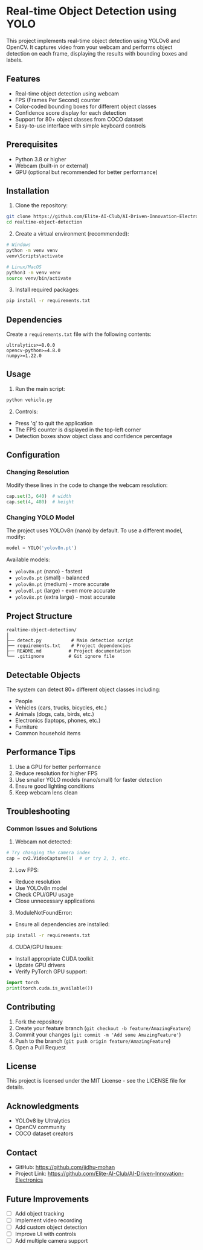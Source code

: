 # Real-time Object Detection using YOLO

This project implements real-time object detection using YOLOv8 and OpenCV. It captures video from your webcam and performs object detection on each frame, displaying the results with bounding boxes and labels.

## Features
- Real-time object detection using webcam
- FPS (Frames Per Second) counter
- Color-coded bounding boxes for different object classes
- Confidence score display for each detection
- Support for 80+ object classes from COCO dataset
- Easy-to-use interface with simple keyboard controls

## Prerequisites
- Python 3.8 or higher
- Webcam (built-in or external)
- GPU (optional but recommended for better performance)

## Installation

1. Clone the repository:
```bash
git clone https://github.com/Elite-AI-Club/AI-Driven-Innovation-Electronics.git
cd realtime-object-detection
```

2. Create a virtual environment (recommended):
```bash
# Windows
python -m venv venv
venv\Scripts\activate

# Linux/MacOS
python3 -m venv venv
source venv/bin/activate
```

3. Install required packages:
```bash
pip install -r requirements.txt
```

## Dependencies
Create a `requirements.txt` file with the following contents:
```
ultralytics>=8.0.0
opencv-python>=4.8.0
numpy>=1.22.0
```

## Usage

1. Run the main script:
```bash
python vehicle.py
```

2. Controls:
- Press 'q' to quit the application
- The FPS counter is displayed in the top-left corner
- Detection boxes show object class and confidence percentage

## Configuration

### Changing Resolution
Modify these lines in the code to change the webcam resolution:
```python
cap.set(3, 640)  # width
cap.set(4, 480)  # height
```

### Changing YOLO Model
The project uses YOLOv8n (nano) by default. To use a different model, modify:
```python
model = YOLO('yolov8n.pt')
```

Available models:
- `yolov8n.pt` (nano) - fastest
- `yolov8s.pt` (small) - balanced
- `yolov8m.pt` (medium) - more accurate
- `yolov8l.pt` (large) - even more accurate
- `yolov8x.pt` (extra large) - most accurate

## Project Structure
```
realtime-object-detection/
│
├── detect.py           # Main detection script
├── requirements.txt    # Project dependencies
├── README.md          # Project documentation
└── .gitignore         # Git ignore file
```

## Detectable Objects
The system can detect 80+ different object classes including:
- People
- Vehicles (cars, trucks, bicycles, etc.)
- Animals (dogs, cats, birds, etc.)
- Electronics (laptops, phones, etc.)
- Furniture
- Common household items

## Performance Tips
1. Use a GPU for better performance
2. Reduce resolution for higher FPS
3. Use smaller YOLO models (nano/small) for faster detection
4. Ensure good lighting conditions
5. Keep webcam lens clean

## Troubleshooting

### Common Issues and Solutions

1. Webcam not detected:
```python
# Try changing the camera index
cap = cv2.VideoCapture(1)  # or try 2, 3, etc.
```

2. Low FPS:
- Reduce resolution
- Use YOLOv8n model
- Check CPU/GPU usage
- Close unnecessary applications

3. ModuleNotFoundError:
- Ensure all dependencies are installed:
```bash
pip install -r requirements.txt
```

4. CUDA/GPU Issues:
- Install appropriate CUDA toolkit
- Update GPU drivers
- Verify PyTorch GPU support:
```python
import torch
print(torch.cuda.is_available())
```

## Contributing
1. Fork the repository
2. Create your feature branch (`git checkout -b feature/AmazingFeature`)
3. Commit your changes (`git commit -m 'Add some AmazingFeature'`)
4. Push to the branch (`git push origin feature/AmazingFeature`)
5. Open a Pull Request

## License
This project is licensed under the MIT License - see the LICENSE file for details.

## Acknowledgments
- YOLOv8 by Ultralytics
- OpenCV community
- COCO dataset creators

## Contact

- GitHub: https://github.com/jidhu-mohan
- Project Link: https://github.com/Elite-AI-Club/AI-Driven-Innovation-Electronics

## Future Improvements
- [ ] Add object tracking
- [ ] Implement video recording
- [ ] Add custom object detection
- [ ] Improve UI with controls
- [ ] Add multiple camera support
